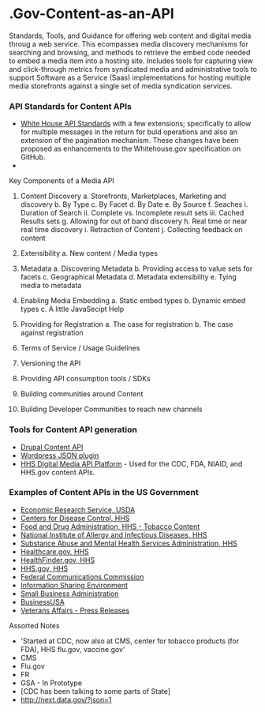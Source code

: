 .Gov-Content-as-an-API
======================

Standards, Tools, and Guidance for offering web content and digital media throug a web service. This ecompasses media discovery mechanisms for searching and browsing, and methods to retrieve the embed code needed to embed a media item into a hosting site.  Includes tools for capturing view and click-through metrics from syndicated media and administrative tools to support Software as a Service (Saas) implementations for hosting multiple media storefronts against a single set of media syndication services.



### API Standards for Content APIs 
* [White House API Standards](https://github.com/WhiteHouse/api-standards) with a few extensions; specifically to allow for multiple messages in the return for buld operations and also an extension of the pagination mechanism.  These changes have been proposed as enhancements to the Whitehouse.gov specification on GitHub.
* 
Key Components of a Media API
1. Content Discovery
   a. Storefronts, Marketplaces, Marketing and discovery
   b. By Type
   c. By Facet
   d. By Date
   e. By Source
   f. Seaches
      i. Duration of Search
      ii. Complete vs. Incomplete result sets
      iii. Cached Results sets
   g. Allowing for out of band discovery
   h. Real time or near real time discovery
   i. Retraction of Content
   j. Collecting feedback on content

2. Extensibility
   a. New content / Media types

3. Metadata
   a. Discovering Metadata
   b. Providing access to value sets for facets
   c. Geographical Metadata
   d. Metadata extensibility
   e. Tying media to metadata

4. Enabling Media Embedding
   a. Static embed types
   b. Dynamic embed types
   c. A little JavaSecipt Help

5. Providing for Registration
   a. The case for registration
   b. The case against registration

6. Terms of Service / Usage Guidelines
  
7. Versioning the API

8. Providing API consumption tools / SDKs

9. Building communities around Content

10. Building Developer Communities to reach new channels



### Tools for Content API generation
* [Drupal Content API](http://www.fcc.gov/encyclopedia/content-api-drupal-module)
* [Wordpress JSON plugin](http://wordpress.org/plugins/json-api/)
* [HHS Digital Media API Platform](http://sourceforge.net/projects/contentservices/) - Used for the CDC, FDA, NIAID, and HHS.gov content APIs.  


### Examples of Content APIs in the US Government
* [Economic Research Service, USDA](http://www.ers.usda.gov/developer/website-content-api.aspx)
* [Centers for Disease Control, HHS](https://tools.cdc.gov/syndication/api.aspx)
* [Food and Drug Administration, HHS - Tobacco Content](http://tools.fda.gov/CSStorefront/api.aspx)
* [National Institute of Allergy and Infectious Diseases, HHS](http://tools.niaid.nih.gov/register/api.aspx)
* [Substance Abuse and Mental Health Services Administration, HHS](http://store.samhsa.gov/developer)
* [Healthcare.gov, HHS](https://www.healthcare.gov/developers/)
* [HealthFinder.gov, HHS](http://healthfinder.gov/contentsyndication/)
* [HHS.gov, HHS](https://syndication.hhs.gov/storefront/apiDoc)
* [Federal Communications Commission](http://www.fcc.gov/developers/fcc-content-api)
* [Information Sharing Environment](http://www.ise.gov/developer)
* [Small Business Administration](http://www.sba.gov/about-sba/sba_performance/sba_data_store/web_service_api/content_share_api)
* [BusinessUSA](http://business.usa.gov/apis)
* [Veterans Affairs - Press Releases](http://www.va.gov/webservices/press/documentation/releases.cfm)



Assorted Notes  
* 'Started at CDC, now also at CMS, center for tobacco products (for FDA), HHS
flu.gov, vaccine.gov'   
* CMS
* Flu.gov
* FR
* GSA - In Prototype
* [CDC has been talking to some parts of State]
* http://next.data.gov/?json=1




